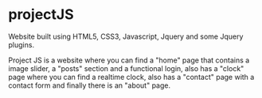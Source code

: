 # projectJS

Website built using HTML5, CSS3, Javascript, Jquery and some Jquery plugins.


Project JS is a website where you can find a "home" page that contains a image slider, a "posts" section and a functional login, also has a "clock" page where you can find a realtime clock, also has a "contact" page with a contact form and finally there is an "about" page.

